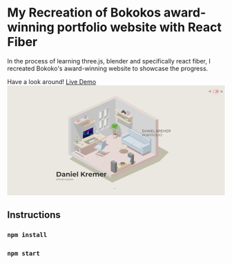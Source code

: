 # My Recreation of Bokokos award-winning portfolio website with React Fiber

In the process of learning three.js, blender and specifically react fiber, I recreated Bokoko's award-winning website to showcase the progress.

Have a look around!
[Live Demo](https://danielkremer.com)
![This is an image](public/react-fiber-portfolio-preview.png)

## Instructions

### `npm install`

### `npm start`
